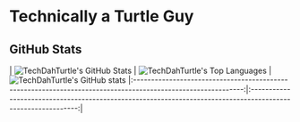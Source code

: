 # Technically a Turtle Guy



## GitHub Stats

| ![TechDahTurtle's GitHub Stats](https://github-readme-stats.vercel.app/api?username=TechDahTurtle&show_icons=true&theme=tokyonight&rank_icon=percentile) | ![TechDahTurtle's Top Languages](https://github-readme-stats.vercel.app/api/top-langs/?username=TechDahTurtle&layout=compact&langs_count=10&theme=tokyonight&hide=perl,shell,makefile) |
![TechDahTurtle's GitHub stats](https://github-readme-stats.vercel.app/api?username=TechDahTurtle's&show=reviews,discussions_started,discussions_answered,prs_merged,prs_merged_percentage)
|:------------------------------------------------------------------------------------------------------------:|:------------------------------------------------------------------------------------------------------------:|
